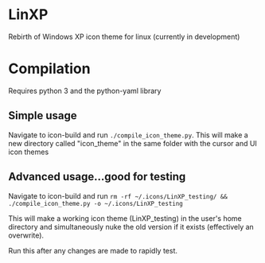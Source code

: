 # LinXP
Rebirth of Windows XP icon theme for linux (currently in development)

# Compilation

Requires python 3 and the python-yaml library

## Simple usage

Navigate to icon-build and run `./compile_icon_theme.py`. This will make a new
directory called "icon_theme" in the same folder with the cursor and UI icon
themes

## Advanced usage...good for testing

Navigate to icon-build and run `rm -rf ~/.icons/LinXP_testing/ && ./compile_icon_theme.py -o ~/.icons/LinXP_testing`

This will make a working icon theme (LinXP_testing) in the user's home directory
and simultaneously nuke the old version if it exists (effectively an overwrite).

Run this after any changes are made to rapidly test.
